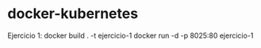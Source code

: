 # docker-kubernetes

Ejercicio 1:
docker build . -t ejercicio-1
docker run -d -p 8025:80 ejercicio-1
